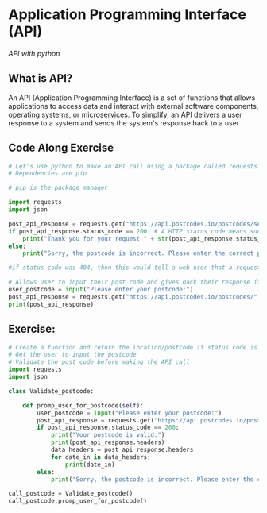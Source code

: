 # Application Programming Interface (API)
_API with python_

## What is API?
An API (Application Programming Interface) is a set of functions that allows applications to access data and interact with external software components, operating systems, or microservices. To simplify, an API delivers a user response to a system and sends the system's response back to a user

## Code Along Exercise
```python
# Let's use python to make an API call using a package called requests
# Dependencies are pip

# pip is the package manager

import requests
import json

post_api_response = requests.get("https://api.postcodes.io/postcodes/se120nb")
if post_api_response.status_code == 200: # A HTTP status code means success. It indicates that the request has been processed successfully on the server.
    print("Thank you for your request " + str(post_api_response.status_code))
else:
    print("Sorry, the postcode is incorrect. Please enter the correct postcode.")

#if status code was 404, then this would tell a web user that a requested page was 'not found'. This means that the page you were trying to reach on the website couldn't be found on their server.

# Allows user to input their post code and gives back their response if it is live
user_postcode = input("Please enter your postcode:")
post_api_response = requests.get("https://api.postcodes.io/postcodes/" + user_postcode)
print(post_api_response)
```

## Exercise: 
```python
# Create a function and return the location/postcode if status code is 200
# Get the user to input the postcode
# Validate the post code before making the API call
import requests
import json

class Validate_postcode:

    def promp_user_for_postcode(self):
        user_postcode = input("Please enter your postcode:")
        post_api_response = requests.get("https://api.postcodes.io/postcodes/" + user_postcode)
        if post_api_response.status_code == 200:
            print("Your postcode is valid.")
            print(post_api_response.headers)
            data_headers = post_api_response.headers
            for date_in in data_headers:
                print(date_in)
        else:
            print("Sorry, the postcode is incorrect. Please enter the correct postcode.")

call_postcode = Validate_postcode()
call_postcode.promp_user_for_postcode()
```
